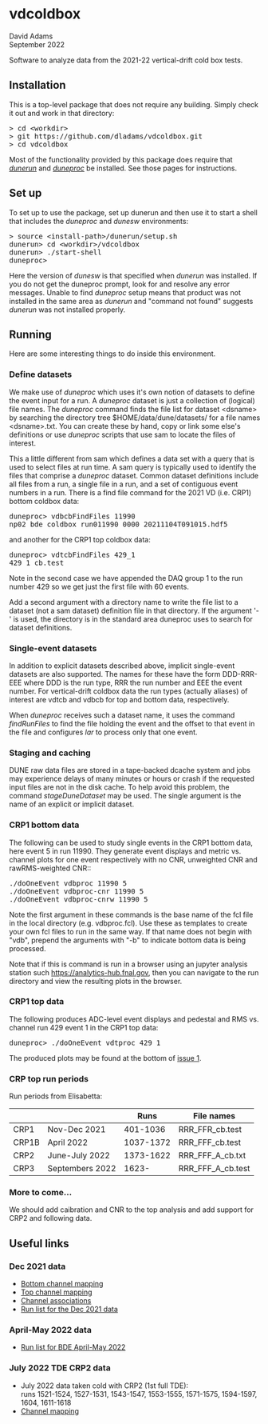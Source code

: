 # vdcoldbox

David Adams  
September 2022

Software to analyze data from the 2021-22 vertical-drift cold box tests.

## Installation

This is a top-level package that does not require any building. Simply check it out and work in that directory:
<pre>
> cd &lt;workdir>
> git https://github.com/dladams/vdcoldbox.git
> cd vdcoldbox
</pre>

Most of the functionality provided by this package does require that [*dunerun*](https://github.com/dladams/dunerun) and
[*duneproc*](https://github.com/dladams/dunerun) be installed. See those pages for instructions.

## Set up

To set up to use the package, set up dunerun and then use it to start a shell that includes the *duneproc* and *dunesw* environments:
<pre>
> source &lt;install-path>/dunerun/setup.sh
dunerun> cd &lt;workdir>/vdcoldbox
dunerun> ./start-shell
duneproc>
</pre>
Here the version of *dunesw* is that specified when *dunerun* was installed.
If you do not get the duneproc prompt, look for and resolve any error messages.
Unable to find *duneproc* setup means that product was not installed in the same area as *dunerun*
and "command not found" suggests *dunerun* was not installed properly.

## Running

Here are some interesting things to do inside this environment.

### Define datasets

We make use of *duneproc* which uses it's own notion of datasets to define the event input for a run.
A *duneproc* dataset is just a collection of (logical) file names.
The *duneproc* command finds the file list for dataset \<dsname> by searching the directory tree
$HOME/data/dune/datasets/ for a file names \<dsname>.txt.
You can create these by hand, copy or link some else's definitions or use *duneproc* scripts
that use sam to locate the files of interest.

This a little different from sam which defines a data set with a query that is used to select files at run time.
A sam query is typically used to identify the files that comprise a *duneproc* dataset.
Common dataset definitions include all files from a run, a single file in a run, and a set of contiguous event numbers in a run.
There is a find file command for the 2021 VD (i.e. CRP1) bottom coldbox data:
<pre>
duneproc> vdbcbFindFiles 11990
np02_bde_coldbox_run011990_0000_20211104T091015.hdf5
</pre>
and another for the CRP1 top coldbox data:
<pre>
duneproc> vdtcbFindFiles 429_1
429_1_cb.test
</pre>
Note in the second case we have appended the DAQ group 1 to the run number 429 so we get just the first file with 60 events.

Add a second argument with a directory name to write the file list to a dataset (not a sam dataset) definition file in that directory.
If the argument '-' is used, the directory is in the standard area duneproc uses to search for dataset definitions.

### Single-event datasets

In addition to explicit datasets described above, implicit single-event datasets are also supported.
The names for these have the form DDD-RRR-EEE where DDD is the run type, RRR the run number and EEE the event number.
For vertical-drift coldbox data the run types (actually aliases) of interest are vdtcb and vdbcb for top and bottom data, respectively.

When *duneproc* receives such a dataset name, it uses the command *findRunFiles* to find the file holding the event and
the offset to that event in the file and configures *lar* to process only that one event.

### Staging and caching

DUNE raw data files are stored in a tape-backed dcache system and jobs may experience delays of many minutes or hours or
crash if the requested input files are not in the disk cache.
To help avoid this problem, the command *stageDuneDataset* may be used.
The single argument is the name of an explicit or implicit dataset.

### CRP1 bottom data

The following can be used to study single events in the CRP1 bottom data, here event 5 in run 11990.
They generate event displays and metric vs. channel plots for one event respectively with
no CNR, unweighted CNR and rawRMS-weighted CNR::
<pre>
./doOneEvent vdbproc 11990 5
./doOneEvent vdbproc-cnr 11990 5
./doOneEvent vdbproc-cnrw 11990 5
</pre>

Note the first argument in these commands is the base name of the fcl file in the local directory (e.g. vdbproc.fcl).
Use these as templates to create your own fcl files to run in the same way.
If that name does not begin with "vdb", prepend the arguments with "-b" to indicate bottom data is being processed.

Note that if this is command is run in a browser using an jupyter analysis station such https://analytics-hub.fnal.gov, then
you can navigate to the run directory and view the resulting plots in the browser.

### CRP1 top data

The following produces ADC-level event displays and pedestal and RMS vs. channel run 429 event 1 in the CRP1 top data:
<pre>
duneproc> ./doOneEvent vdtproc 429 1
</pre>
The produced plots may be found at the bottom of [issue 1](https://github.com/dladams/vdcoldbox/issues/1).

### CRP top run periods

Run periods from Elisabetta:

| | | Runs | File names |
|----|----|-----|----|
| CRP1 | Nov-Dec 2021 | 401-1036 | RRR_FFR_cb.test |
| CRP1B | April 2022 | 1037-1372 | RRR_FFF_cb.test |
| CRP2 | June-July 2022 | 1373-1622 | RRR_FFF_A_cb.txt |
| CRP3 | Septembers 2022 | 1623- | RRR_FFF_A_cb.test |

### More to come...
We should add caibration and CNR to the top analysis and add support for CRP2 and following data.

## Useful links

### Dec 2021 data
* [Bottom channel mapping](https://docs.dunescience.org/cgi-bin/sso/RetrieveFile?docid=23684)
* [Top channel mapping](https://indico.cern.ch/event/1073206/contributions/4513488/attachments/2303087/3917868/cbox_chmappin_v1p1.pdf)
* [Channel associations](https://cdcvs.fnal.gov/redmine/attachments/download/65665/vdcb_try2_offline_numbers_detector_strips.pdf)
* [Run list for the Dec 2021 data](https://docs.google.com/spreadsheets/d/1JgQOv247h2tZKABBrK74LP3OenXL0vBJRn_uz9lKlrc)

### April-May 2022 data
* [Run list for BDE April-May 2022](https://docs.google.com/spreadsheets/d/1HSlHqMSSjlwgjpSRbHmaFRFWhb8ffSscm-nQMb22IDo/edit#gid=2099089212)

### July 2022 TDE CRP2 data
* July 2022 data taken cold with CRP2 (1st full TDE):  
  runs 1521-1524, 1527-1531, 1543-1547, 1553-1555, 1571-1575, 1594-1597, 1604, 1611-1618
* [Channel mapping](https://indico.fnal.gov/event/55195/contributions/245292/attachments/156692/204617/vg_crp2_cmap.pdf)
